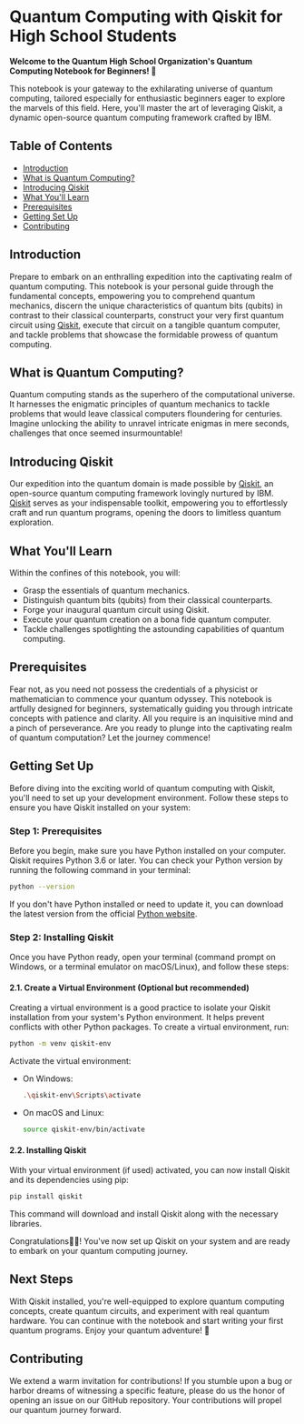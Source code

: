 # Quantum Computing with Qiskit for High School Students

**Welcome to the Quantum High School Organization's Quantum Computing Notebook for Beginners! 🚀**

This notebook is your gateway to the exhilarating universe of quantum computing, tailored especially for enthusiastic beginners eager to explore the marvels of this field. Here, you'll master the art of leveraging Qiskit, a dynamic open-source quantum computing framework crafted by IBM.

## Table of Contents

- [Introduction](#introduction)
- [What is Quantum Computing?](#what-is-quantum-computing)
- [Introducing Qiskit](#introducing-qiskit)
- [What You'll Learn](#what-youll-learn)
- [Prerequisites](#prerequisites)
- [Getting Set Up](#getting-set-up)
- [Contributing](#contributing)

## Introduction

Prepare to embark on an enthralling expedition into the captivating realm of quantum computing. This notebook is your personal guide through the fundamental concepts, empowering you to comprehend quantum mechanics, discern the unique characteristics of quantum bits (qubits) in contrast to their classical counterparts, construct your very first quantum circuit using [Qiskit](https://qiskit.org/), execute that circuit on a tangible quantum computer, and tackle problems that showcase the formidable prowess of quantum computing.

## What is Quantum Computing?

Quantum computing stands as the superhero of the computational universe. It harnesses the enigmatic principles of quantum mechanics to tackle problems that would leave classical computers floundering for centuries. Imagine unlocking the ability to unravel intricate enigmas in mere seconds, challenges that once seemed insurmountable!

## Introducing Qiskit

Our expedition into the quantum domain is made possible by [Qiskit](https://qiskit.org/), an open-source quantum computing framework lovingly nurtured by IBM. [Qiskit](https://qiskit.org/) serves as your indispensable toolkit, empowering you to effortlessly craft and run quantum programs, opening the doors to limitless quantum exploration.

## What You'll Learn

Within the confines of this notebook, you will:

- Grasp the essentials of quantum mechanics.
- Distinguish quantum bits (qubits) from their classical counterparts.
- Forge your inaugural quantum circuit using Qiskit.
- Execute your quantum creation on a bona fide quantum computer.
- Tackle challenges spotlighting the astounding capabilities of quantum computing.

## Prerequisites

Fear not, as you need not possess the credentials of a physicist or mathematician to commence your quantum odyssey. This notebook is artfully designed for beginners, systematically guiding you through intricate concepts with patience and clarity. All you require is an inquisitive mind and a pinch of perseverance. Are you ready to plunge into the captivating realm of quantum computation? Let the journey commence!

## Getting Set Up

Before diving into the exciting world of quantum computing with Qiskit, you'll need to set up your development environment. Follow these steps to ensure you have Qiskit installed on your system:

### Step 1: Prerequisites

Before you begin, make sure you have Python installed on your computer. Qiskit requires Python 3.6 or later. You can check your Python version by running the following command in your terminal:

```bash
python --version
```

If you don't have Python installed or need to update it, you can download the latest version from the official [Python website](https://www.python.org/downloads/).

### Step 2: Installing Qiskit

Once you have Python ready, open your terminal (command prompt on Windows, or a terminal emulator on macOS/Linux), and follow these steps:

#### 2.1. Create a Virtual Environment (Optional but recommended)

Creating a virtual environment is a good practice to isolate your Qiskit installation from your system's Python environment. It helps prevent conflicts with other Python packages. To create a virtual environment, run:

```bash
python -m venv qiskit-env
```

Activate the virtual environment:

- On Windows:
  ```bash
  .\qiskit-env\Scripts\activate
  ```

- On macOS and Linux:
  ```bash
  source qiskit-env/bin/activate
  ```

#### 2.2. Installing Qiskit

With your virtual environment (if used) activated, you can now install Qiskit and its dependencies using pip:

```bash
pip install qiskit
```

This command will download and install Qiskit along with the necessary libraries.

Congratulations🎉🎊! You've now set up Qiskit on your system and are ready to embark on your quantum computing journey.

## Next Steps

With Qiskit installed, you're well-equipped to explore quantum computing concepts, create quantum circuits, and experiment with real quantum hardware. You can continue with the notebook and start writing your first quantum programs. Enjoy your quantum adventure! 🌌

## Contributing

We extend a warm invitation for contributions! If you stumble upon a bug or harbor dreams of witnessing a specific feature, please do us the honor of opening an issue on our GitHub repository. Your contributions will propel our quantum journey forward.